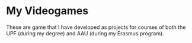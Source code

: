 # My Videogames

These are game that I have developed as projects for courses of both the UPF (during my degree) and AAU (during my Erasmus program).
